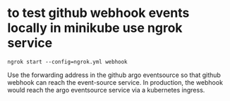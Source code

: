 # to test github webhook events locally in minikube use ngrok service
```
ngrok start --config=ngrok.yml webhook
```

Use the forwarding address in the github argo eventsource so that github webhook can reach the event-source service. In production, the webhook would reach the argo eventsource service via a kubernetes ingress.

